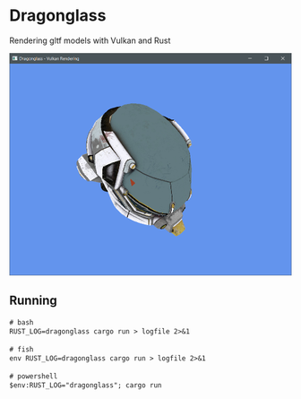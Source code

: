 # Dragonglass

Rendering gltf models with Vulkan and Rust

![Damaged Helmet Model](/screenshots/damaged_helmet.png?raw=true "Damaged Helmet GLTF Model")

## Running

```
# bash
RUST_LOG=dragonglass cargo run > logfile 2>&1

# fish
env RUST_LOG=dragonglass cargo run > logfile 2>&1

# powershell
$env:RUST_LOG="dragonglass"; cargo run
```

